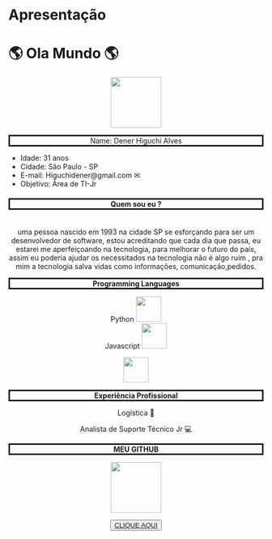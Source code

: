 # Apresentação
<!DOCTYPE html>
<html lang="pt-br">
<head>
    <meta charset="UTF-8">
    <meta http-equiv="X-UA-Compatible" content="IE=edge">
    <metaasasa name="viewport" content="width=device-width, initial-scale=1.0">
    <h1>🌎 Ola Mundo 🌎 </h1>
<link rel="stylesheet" href="meu primeiro programa basico.html">


  <center>
  <p>
    <img src="https://media.licdn.com/dms/image/v2/D4D03AQEGpOVazgmSfA/profile-displayphoto-shrink_200_200/B4DZQUd5Y5GkAc-/0/1735510169882?e=1747872000&v=beta&t=_iWY0yaYGdFJgAoAtmORb2sE-pPyYBGce2LwGUh_BQw"width=100 height=100>
  </p>

  
  <p style="border: solid;">Name: Dener Higuchi Alves</p>
  
  </center>

  <ul>
    <li>Idade: 31 anos</li>
    <li>Cidade: São Paulo - SP </li>
  <li> E-mail: Higuchidener@gmail.com &#x2709;</li>
  <li> Objetivo: Área de TI-Jr  </li>
</ul>
<center><h4 font: 20px normal arial; style="border: solid"><strong> Quem sou eu ?</strong> </h4>
  <br>
  <label for = "csharp"> uma pessoa nascido em 1993 na cidade SP se esforçando para ser um desenvolvedor
  de software, estou acreditando que cada dia que passa, eu estarei me aperfeiçoando 
    na tecnologia, para melhorar o futuro do país, assim eu poderia ajudar os necessitados na tecnologia não é algo ruim ,
  pra mim a tecnologia salva vidas como informações, comunicação,pedidos. </label>

</center>
<center> <p style="border: solid;"> <strong>Programming Languages </strong> </p></center>
<center> 
<label for="csharp">Python <img src="https://upload.wikimedia.org/wikipedia/commons/c/c3/Python-logo-notext.svg"width=50 height=50> </label> 
 <br> 
<label for="csharp"> Javascript  <img src="https://upload.wikimedia.org/wikipedia/commons/6/6a/JavaScript-logo.png" width=50 height=50/> </label>
<br>

 <img src= "https://www.hubspot.com/hubfs/Arduino_Logo.svg.png" width=50 height=50> </label> 
 <br> 
 </center>
 
 <center> <p style="border: solid;"> <strong> Experiência Profissional </strong> </p></center>

 <center>
   <label for="csharp"> Logística 🚛 </label> 
 
<label for="csharp"> Analista de Suporte Técnico Jr 💻 </label> 
 </center>

 <center> <p style="border: solid;"> <strong>MEU GITHUB  </strong> </p>
 <p>
  <img src="https://hub.asimov.academy/wp-content/uploads/2024/11/github-logo.webp"width=100 height=100>
</p></center>
<center>
 <button><a href="https://github.com/Denerhiguchi/DenerHiguchi/blob/main/README.md">CLIQUE AQUI </a> </button></center>

</body>
</html>
